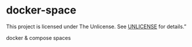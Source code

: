 # docker-space

This project is licensed under The Unlicense. See [UNLICENSE](LICENSE) for details.”

docker &amp; compose spaces

